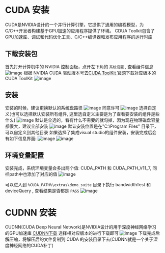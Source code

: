 # CUDA 安装
CUDA是NVIDIA设计的一个并行计算引擎，它提供了通用的编程模型，为C/C++开发者构建基于GPU加速的应用程序提供了环境。
CDUA Toolkit包含了GPU加速库、调试和代码优化工具、C/C++编译器和发布应用程序的运行时库
## 下载安装包
首先打开计算机中的 NVIDIA 控制面板，点开左下角的 `系统设置` , 查看组件信息
![image]('resources/imgs/cuda-01.png', "NVIDIA systemInfo")
根据 NVIDIA CUDA 驱动版本号去[CUDA ToolKit 官网]("https://developer.nvidia.com/cuda-toolkit-archive", "CUDA下载")下载对应版本的 CUDA ToolKit
![image]("resources/imgs/cuda-02.png", "选择对应的操作系统信息就可以下载啦")

## 安装
安装的时候，建议更换默认的系统盘路径
![image]("resources/imgs/cuda-03.png", "安装过程")
同意许可
![image]("resources/imgs/cuda-04.png", "安装过程")
选择自定义(也可以选择默认安装所有组件, 这里选自定义主要是为了查看要安装的组件是些什么)
![image]("resources/imgs/cuda-05.png", "安装过程")
默认是全选的，看有什么不需要的就勾掉，因为现在物理磁盘容量都很大，建议全部安装
![image]("resources/imgs/cuda-06.png", "安装组件")
默认安装位置是在"C:\\Program Files" 目录下，可以自定义到其他目录
如果选择了集成visual studio的组件安装，安装完成后会有如下信息界面:
![image]("resources/imgs/cuda-07.png", "visual studio集成信息")
![image]("resources/imgs/cuda-08.png", "安装完成信息")

## 环境变量配置
安装完成，系统环境变量会多出两个值: CUDA_PATH 和 CUDA_PATH_V11_7, 同样path中也添加了对应的值
![image]("resources/imgs/cuda-09.png", "CUDA_HOME")

可以进入到 `%CUDA_PATH%\extras\demo_suite` 目录下执行 bandwidthTest 和 deviceQuery , 查看结果是否都是 `PASS`
![image]("resources/imgs/cuda-10.png", "test")


# CUDNN 安装
CUDNN(CUDA Deep Neural Network)是NVIDIA设计的用于深度神经网络学习的GPU加速库
[CUDNN下载]("https://developer.nvidia.com/rdp/cudnn-archive#a-collapse742-10")
选择相对应版本的进行下载即可
![image]("resources/imgs/cuda-11.png", "下载CUDNN安装包")
下载完成后解压缩，将解压后的文件复制到 CUDA 的安装目录下去(CUDNN就是一个关于深度神经网络的CUDA补丁)

